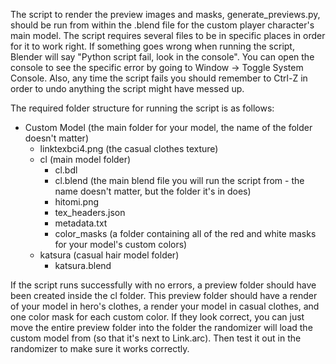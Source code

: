 
The script to render the preview images and masks, generate_previews.py, should be run from within the .blend file for the custom player character's main model.
The script requires several files to be in specific places in order for it to work right.
If something goes wrong when running the script, Blender will say "Python script fail, look in the console". You can open the console to see the specific error by going to Window -> Toggle System Console. Also, any time the script fails you should remember to Ctrl-Z in order to undo anything the script might have messed up.

The required folder structure for running the script is as follows:
- Custom Model (the main folder for your model, the name of the folder doesn't matter)
  - linktexbci4.png (the casual clothes texture)
  - cl (main model folder)
    - cl.bdl
    - cl.blend (the main blend file you will run the script from - the name doesn't matter, but the folder it's in does)
    - hitomi.png
    - tex_headers.json
    - metadata.txt
    - color_masks (a folder containing all of the red and white masks for your model's custom colors)
  - katsura (casual hair model folder)
    - katsura.blend

If the script runs successfully with no errors, a preview folder should have been created inside the cl folder. This preview folder should have a render of your model in hero's clothes, a render your model in casual clothes, and one color mask for each custom color.
If they look correct, you can just move the entire preview folder into the folder the randomizer will load the custom model from (so that it's next to Link.arc). Then test it out in the randomizer to make sure it works correctly.
